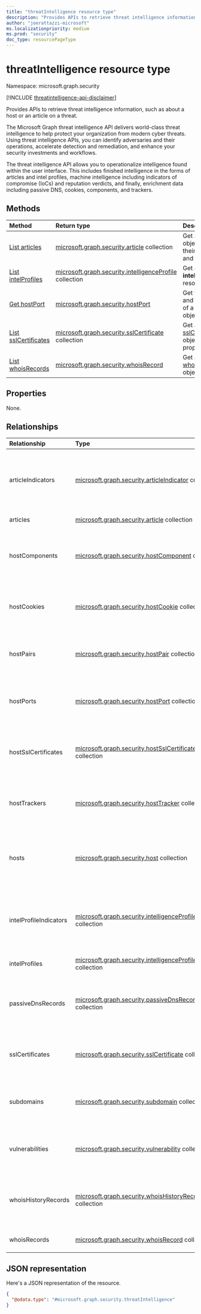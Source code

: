 ```yaml
---
title: "threatIntelligence resource type"
description: "Provides APIs to retrieve threat intelligence information, such as about a host or an article on a threat."
author: "joerattazzi-microsoft"
ms.localizationpriority: medium
ms.prod: "security"
doc_type: resourcePageType
---
```


# threatIntelligence resource type

Namespace: microsoft.graph.security

[!INCLUDE [threatintelligence-api-disclaimer](../../includes/threatintelligence-api-disclaimer.md)]

Provides APIs to retrieve threat intelligence information, such as about a host or an article on a threat.

The Microsoft Graph threat intelligence API delivers world-class threat intelligence to help protect your organization from modern cyber threats. Using threat intelligence APIs, you can identify adversaries and their operations, accelerate detection and remediation, and enhance your security investments and workflows.

The threat intelligence API allows you to operationalize intelligence found within the user interface. This includes finished intelligence in the forms of articles and intel profiles, machine intelligence including indicators of compromise (IoCs) and reputation verdicts, and finally, enrichment data including passive DNS, cookies, components, and trackers.

## Methods

| Method                                                                            | Return type                                                                                                               | Description                                                                                |
| :-------------------------------------------------------------------------------- | :------------------------------------------------------------------------------------------------------------------------ | :----------------------------------------------------------------------------------------- |
| [List articles](../api/security-threatintelligence-list-articles.md)                                  | [microsoft.graph.security.article](../resources/security-article.md) collection                                           | Get a list of **article** objects, including their properties and relationships.           |
| [List intelProfiles](../api/security-threatintelligence-list-intelprofiles.md)                 | [microsoft.graph.security.intelligenceProfile](../resources/security-intelligenceprofile.md) collection                   | Get a list of **intelligenceProfile** resources.                                           |
| [Get hostPort](../api/security-hostport-get.md)                                    | [microsoft.graph.security.hostPort](../resources/security-hostport.md)                                                    | Get the properties and relationships of a **hostPort** object.                                                                                                                       |
|[List sslCertificates](../api/security-threatintelligence-list-sslcertificates.md)|[microsoft.graph.security.sslCertificate](../resources/security-sslcertificate.md) collection |Get a list of [sslCertificate](../resources/security-sslcertificate.md) objects and their properties.|
| [List whoisRecords](../api/security-threatintelligence-list-whoisrecords.md)                     |[microsoft.graph.security.whoisRecord](../resources/security-vulnerability.md) |Get a list of [whoisRecord](../resources/security-whoisrecord.md) objects.|

## Properties

None.

## Relationships

| Relationship           | Type                                                                                                                      | Description                                                                                                                                                                                                    |
|:---|:---|:---|
|articleIndicators|[microsoft.graph.security.articleIndicator](../resources/security-articleindicator.md) collection|Refers to indicators of threat or compromise highlighted in an [article](../resources/security-article.md).<br/>**Note**: List retrieval is not yet supported.|
| articles               | [microsoft.graph.security.article](../resources/security-article.md) collection                                           | A list of **article** objects.                                                                                                                                                                                 |
|hostComponents|[microsoft.graph.security.hostComponent](../resources/security-hostcomponent.md) collection|Retrieve details about [hostComponent](../resources/security-hostcomponent.md) objects.<br/>**Note**: List retrieval is not yet supported.|
|hostCookies|[microsoft.graph.security.hostCookie](../resources/security-hostcookie.md) collection|Retrieve details about [hostCookie](../resources/security-hostcookie.md) objects.<br/>**Note**: List retrieval is not yet supported.|
|hostPairs|[microsoft.graph.security.hostPair](../resources/security-hostpair.md) collection|Retrieve details about [hostTracker](../resources/security-hostpair.md) objects.<br/>**Note**: List retrieval is not yet supported.|
|hostPorts| [microsoft.graph.security.hostPort](../resources/security-hostport.md) collection|Retrieve details about [hostPort](../resources/security-hostport.md) objects.<br/>**Note**: List retrieval is not yet supported.|
|hostSslCertificates| [microsoft.graph.security.hostSslCertificate](../resources/security-hostsslcertificate.md) collection |Retrieve details about [hostSslCertificate](../resources/security-hostsslcertificate.md) objects.<br/>**Note**: List retrieval is not yet supported.|          
|hostTrackers|[microsoft.graph.security.hostTracker](../resources/security-hosttracker.md) collection|Retrieve details about [hostTracker](../resources/security-hosttracker.md) objects.<br/>**Note**: List retrieval is not yet supported.|
|hosts|[microsoft.graph.security.host](../resources/security-host.md) collection|Refers to [host](../resources/security-host.md) objects that Microsoft Threat Intelligence has observed.<br/>**Note**: List retrieval is not yet supported.|
|intelProfileIndicators|[microsoft.graph.security.intelligenceProfileIndicator](../resources/security-intelligenceprofileindicator.md) collection|Refers to indicators of threat or compromise highlighted in an [intelligenceProfile](../resources/security-intelligenceprofile.md).<br/>**Note**: List retrieval is not yet supported.|
| intelProfiles          | [microsoft.graph.security.intelligenceProfile](../resources/security-intelligenceprofile.md) collection                   | A list of **intelligenceProfile** objects.                                                                                                                                                                     |
|passiveDnsRecords|[microsoft.graph.security.passiveDnsRecord](../resources/security-passivednsrecord.md) collection|Retrieve details about [passiveDnsRecord](../resources/security-passivednsrecord.md) objects.<br/>**Note**: List retrieval is not yet supported.|
|sslCertificates| [microsoft.graph.security.sslCertificate](../resources/security-sslcertificate.md) collection |Retrieve details about [sslCertificate](../resources/security-sslcertificate.md) objects.<br/>**Note**: List retrieval is not yet supported.|         
|subdomains|[microsoft.graph.security.subdomain](../resources/security-subdomain.md) collection|Retrieve details about the [subdomain](../resources/security-subdomain.md).<br/>**Note**: List retrieval is not yet supported.|
|vulnerabilities|[microsoft.graph.security.vulnerability](../resources/security-vulnerability.md) collection|Retrieve details about [vulnerabilities](../resources/security-vulnerability.md).<br/>**Note**: List retrieval is not yet supported.                                                                       |
|whoisHistoryRecords|[microsoft.graph.security.whoisHistoryRecord](../resources/security-whoishistoryrecord.md) collection|Retrieve details about [whoisHistoryRecord](../resources/security-whoishistoryrecord.md) objects.<br/>**Note:** List retrieval is not yet supported.|
|whoisRecords|[microsoft.graph.security.whoisRecord](../resources/security-whoisrecord.md) collection|A list of [whoisRecord](../resources/security-whoisrecord.md) objects.|

## JSON representation

Here's a JSON representation of the resource.

<!-- {
  "blockType": "resource",
  "keyProperty": "id",
  "@odata.type": "microsoft.graph.security.threatIntelligence",
  "openType": false
}
-->

```json
{
  "@odata.type": "#microsoft.graph.security.threatIntelligence"
}
```
